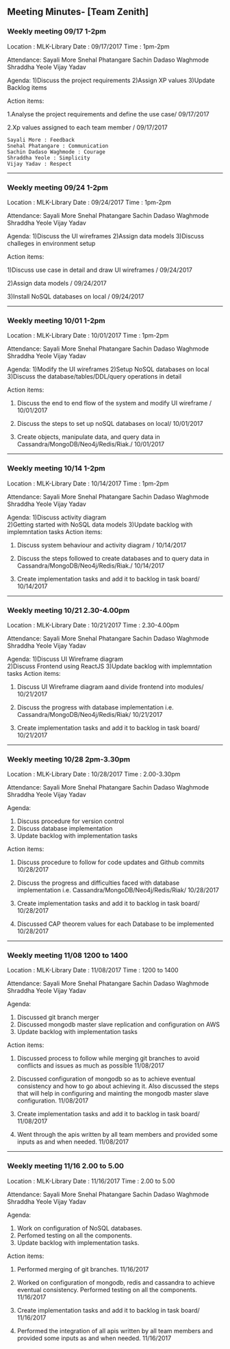 

## Meeting Minutes- [Team Zenith]

### Weekly meeting 09/17 1-2pm

Location : MLK-Library Date : 09/17/2017 Time : 1pm-2pm

Attendance: Sayali More Snehal Phatangare Sachin Dadaso Waghmode Shraddha Yeole Vijay Yadav

Agenda: 1)Discuss the project requirements 
        2)Assign XP values 
        3)Update Backlog items

Action items:

1.Analyse the project requirements and define the use case/ 09/17/2017

2.Xp values assigned to each team member / 09/17/2017 
  ```
  Sayali More : Feedback 
  Snehal Phatangare : Communication 
  Sachin Dadaso Waghmode : Courage 
  Shraddha Yeole : Simplicity 
  Vijay Yadav : Respect 
  ```
----------------------------------------------------------------------------------------------------------------------------
### Weekly meeting 09/24 1-2pm

Location : MLK-Library Date : 09/24/2017 Time : 1pm-2pm

Attendance: Sayali More Snehal Phatangare Sachin Dadaso Waghmode Shraddha Yeole Vijay Yadav

Agenda: 1)Discuss the UI wireframes 
        2)Assign data models 
        3)Discuss challeges in environment setup

Action items:

1)Discuss use case in detail and draw UI wireframes /   09/24/2017

2)Assign data models  /    09/24/2017

3)Install NoSQL databases on local  /  09/24/2017

----------------------------------------------------------------------------------------------------------------------------
 ### Weekly meeting 10/01 1-2pm
 
 Location : MLK-Library Date : 10/01/2017 Time : 1pm-2pm

Attendance: Sayali More Snehal Phatangare Sachin Dadaso Waghmode Shraddha Yeole Vijay Yadav

Agenda: 1)Modify the UI wireframes 
        2)Setup NoSQL databases on local 
        3)Discuss the database/tables/DDL/query operations in detail

Action items:

1) Discuss the end to end flow of the system and modify UI wireframe /       10/01/2017 

2) Discuss the steps to set up noSQL databases on local/   10/01/2017

3) Create objects, manipulate data, and query data in Cassandra/MongoDB/Neo4j/Redis/Riak./  10/01/2017

-----------------------------------------------------------------------------------------------------------------------------
 ### Weekly meeting 10/14 1-2pm
 
 Location : MLK-Library Date : 10/14/2017 Time : 1pm-2pm

Attendance: Sayali More Snehal Phatangare Sachin Dadaso Waghmode Shraddha Yeole Vijay Yadav

Agenda: 1)Discuss activity diagram  
        2)Getting started with NoSQL data models
        3)Update backlog with implemntation tasks
Action items:

1) Discuss system behaviour and activity diagram /       10/14/2017 

2) Discuss the steps followed to create databases and to query data in Cassandra/MongoDB/Neo4j/Redis/Riak./  10/14/2017

3) Create implementation tasks and add it to backlog in task board/  10/14/2017

-----------------------------------------------------------------------------------------------------------------------------
 ### Weekly meeting 10/21 2.30-4.00pm
 
 Location : MLK-Library Date : 10/21/2017 Time : 2.30-4.00pm

Attendance: Sayali More Snehal Phatangare Sachin Dadaso Waghmode Shraddha Yeole Vijay Yadav

Agenda: 1)Discuss UI Wireframe diagram  
        2)Discuss Frontend using ReactJS
        3)Update backlog with implemntation tasks
Action items:

1) Discuss UI Wireframe diagram aand divide frontend into modules/       10/21/2017 

2) Discuss the progress with database implementation i.e. Cassandra/MongoDB/Neo4j/Redis/Riak/  10/21/2017

3) Create implementation tasks and add it to backlog in task board/  10/21/2017

-----------------------------------------------------------------------------------------------------------------------------
 ### Weekly meeting 10/28 2pm-3.30pm
 
 Location : MLK-Library Date : 10/28/2017 Time : 2.00-3.30pm

Attendance: Sayali More Snehal Phatangare Sachin Dadaso Waghmode Shraddha Yeole Vijay Yadav

Agenda: 
1) Discuss procedure for version control  
2) Discuss database implementation 
3) Update backlog with implementation tasks

Action items:

1) Discuss procedure to follow for code updates and Github commits        10/28/2017

2) Discuss the progress and difficulties faced with database implementation i.e. Cassandra/MongoDB/Neo4j/Redis/Riak/  10/28/2017

3) Create implementation tasks and add it to backlog in task board/  10/28/2017

4) Discussed CAP theorem values for each Database to be implemented     10/28/2017

-----------------------------------------------------------------------------------------------------------------------------


 ### Weekly meeting 11/08 1200 to 1400
 
 Location : MLK-Library Date : 11/08/2017 Time : 1200 to 1400

Attendance: Sayali More Snehal Phatangare Sachin Dadaso Waghmode Shraddha Yeole Vijay Yadav

Agenda: 
1) Discussed git branch merger
2) Discussed mongodb master slave replication and configuration on AWS
3) Update backlog with implementation tasks

Action items:

1) Discussed process to follow while merging git branches to avoid conflicts and issues as much as possible        11/08/2017

2) Discussed configuration of mongodb so as to achieve eventual consistency and how to go about achieving it. Also discussed the steps that will help in configuring and mainting the mongodb master slave configuration.   11/08/2017

3) Create implementation tasks and add it to backlog in task board/  11/08/2017

4) Went through the apis written by all team members and provided some inputs as and when needed. 11/08/2017

-----------------------------------------------------------------------------------------------------------------------------

### Weekly meeting 11/16 2.00 to 5.00
 
 Location : MLK-Library Date : 11/16/2017 Time : 2.00 to 5.00

Attendance: Sayali More Snehal Phatangare Sachin Dadaso Waghmode Shraddha Yeole Vijay Yadav

Agenda: 
1) Work on configuration of NoSQL databases.
2) Perfomed testing on all the components.
3) Update backlog with implementation tasks.

Action items:

1) Performed merging of git branches.      11/16/2017

2) Worked on configuration of mongodb, redis and cassandra to achieve eventual consistency. Performed testing on all the components.  11/16/2017

3) Create implementation tasks and add it to backlog in task board/  11/16/2017

4) Performed the integration of all apis written by all team members and provided some inputs as and when needed. 11/16/2017


